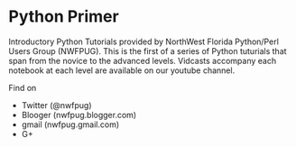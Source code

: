 # Python Primer
Introductory Python Tutorials provided by NorthWest Florida Python/Perl  Users Group (NWFPUG). This is the first of a series of Python tuturials that span from the novice to the advanced levels. Vidcasts accompany each notebook at each level are available on our youtube channel. 

Find on 
- Twitter (@nwfpug)
- Blooger (nwfpug.blogger.com)
- gmail (nwfpug.gmail.com)
- G+
